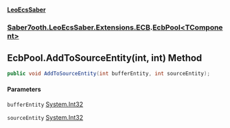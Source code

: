 #### [LeoEcsSaber](index.md 'index')
### [Saber7ooth.LeoEcsSaber.Extensions.ECB](Saber7ooth.LeoEcsSaber.Extensions.ECB.md 'Saber7ooth.LeoEcsSaber.Extensions.ECB').[EcbPool&lt;TComponent&gt;](EcbPool_TComponent_.md 'Saber7ooth.LeoEcsSaber.Extensions.ECB.EcbPool<TComponent>')

## EcbPool<TComponent>.AddToSourceEntity(int, int) Method

```csharp
public void AddToSourceEntity(int bufferEntity, int sourceEntity);
```
#### Parameters

<a name='Saber7ooth.LeoEcsSaber.Extensions.ECB.EcbPool_TComponent_.AddToSourceEntity(int,int).bufferEntity'></a>

`bufferEntity` [System.Int32](https://docs.microsoft.com/en-us/dotnet/api/System.Int32 'System.Int32')

<a name='Saber7ooth.LeoEcsSaber.Extensions.ECB.EcbPool_TComponent_.AddToSourceEntity(int,int).sourceEntity'></a>

`sourceEntity` [System.Int32](https://docs.microsoft.com/en-us/dotnet/api/System.Int32 'System.Int32')